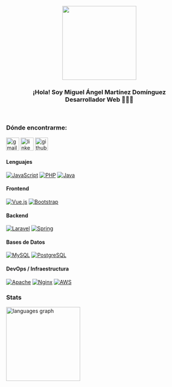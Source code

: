 <p align="center">
   <img align="center" width="200" src="https://github.com/martinezdom/martinezdom-dev/blob/main/public/profile.jpg?raw=true" />
   <h3 align="center"> ¡Hola! Soy Miguel Ángel Martínez Domínguez <br />Desarrollador Web 👨🏻‍💻</h3>
   <br />
</p>

<h3 align="left">Dónde encontrarme:</h3>
<div align="left">
   <a href="mailto:tartanasdev@gmail.com" target="_blank"><img src="https://img.shields.io/static/v1?message=Gmail&logo=gmail&label=&color=D14836&logoColor=white&labelColor=&style=for-the-badge" height="35" alt="gmail logo"  /></a>
   <a href="https://www.linkedin.com/in/martinezdom" target="_blank"><img src="https://img.shields.io/static/v1?message=LinkedIn&logo=linkedin&label=&color=0077B5&logoColor=white&labelColor=&style=for-the-badge" height="35" alt="linkedin logo"/></a>
   <a href="https://github.com/martinezdom" target="_blank"><img src="https://img.shields.io/static/v1?message=GitHub&logo=github&label=&color=black&logoColor=white&labelColor=&style=for-the-badge" height="35" alt="github logo"  /></a>
</div>

<h4>Lenguajes</h4>
<p>
   <a href="https://developer.mozilla.org/es/docs/Web/JavaScript" target="_blank"><img alt="JavaScript" src="https://img.shields.io/badge/JavaScript-F7DF1E?logo=javascript&logoColor=white&style=flat" /></a>
   <a href="https://www.php.net/manual/es/intro-whatis.php"  target="_blank"><img alt="PHP" src="https://img.shields.io/badge/PHP-777BB4?logo=php&logoColor=white&style=flat" /></a>
   <a href="https://www.java.com/es/" target="_blank"><img alt="Java" src="https://img.shields.io/badge/Java-ED8B00?style=for-the-badge&logo=openjdk&logoColor=white&style=flat" /></a>
</p>

<h4>Frontend</h4>
<p>
   <a href="https://vuejs.org/" target="_blank"><img alt="Vue.js" src="https://img.shields.io/badge/Vue.js-35495E?style=for-the-badge&logo=vue.js&logoColor=4FC08D&style=flat" /></a>
   <a href="https://getbootstrap.com/"><img alt="Bootstrap" src="https://img.shields.io/badge/Bootstrap-7952B3?&logo=bootstrap&logoColor=white&style=flat"/></a>
</p>

<h4>Backend</h4>
<p>
   <a href="https://laravel.com/" target="_blank"><img alt="Laravel" src="https://img.shields.io/badge/Laravel-FF2D20?style=for-the-badge&logo=laravel&logoColor=white&style=flat" /></a>
   <a href="https://spring.io/projects/spring-boot" target="_blank"><img alt="Spring" src="https://img.shields.io/badge/Spring-6DB33F?style=for-the-badge&logo=spring&logoColor=white&style=flat" /></a>
</p>

<h4>Bases de Datos</h4>
<p>
   <a href="https://www.mysql.com/" target="_blank"><img alt="MySQL" src="https://img.shields.io/badge/MySQL-00000F?style=for-the-badge&logo=mysql&logoColor=white&style=flat" /></a>
   <a href="https://www.postgresql.org/" target="_blank"><img alt="PostgreSQL" src="https://img.shields.io/badge/PostgreSQL-316192?style=for-the-badge&logo=postgresql&logoColor=white&style=flat" /></a>
</p>

<h4>DevOps / Infraestructura</h4>
<p>
   <a href="https://httpd.apache.org/" target="_blank"><img alt="Apache" src="https://img.shields.io/badge/Apache-800080?style=for-the-badge&logo=apache&logoColor=white&style=flat" /></a>
   <a href="https://nginx.org/" target="_blank"><img alt="Nginx" src="https://img.shields.io/badge/Nginx-009639?style=for-the-badge&logo=nginx&logoColor=white&style=flat" /></a>
   <a href="https://aws.amazon.com/es/" target="_blank"><img alt="AWS" src="https://img.shields.io/badge/AWS-232F3E?style=for-the-badge&logo=amazonwebservices&logoColor=white&style=flat" /></a>
</p>

<h3>Stats</h3>
<div align="left">
  <img src="https://github-readme-stats.vercel.app/api/top-langs?username=martinezdom&locale=es&hide_title=false&layout=compact&card_width=320&langs_count=5&theme=tokyonight&hide_border=true&order=2" height="200" alt="languages graph"  />
</div>

